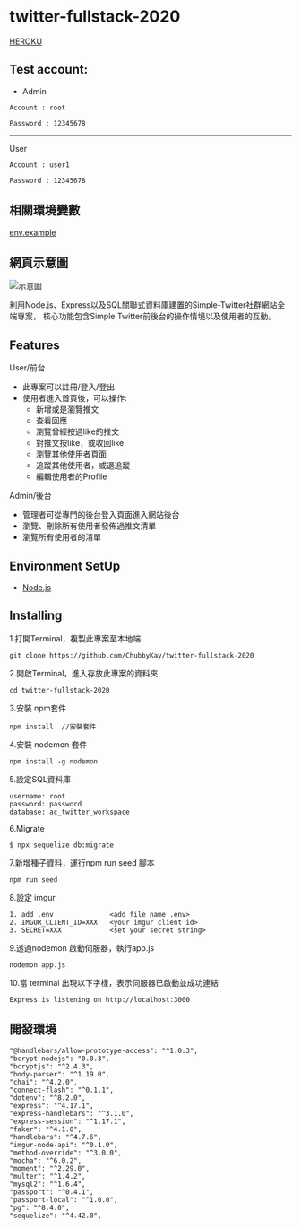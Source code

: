 # twitter-fullstack-2020
[HEROKU](https://salty-fortress-16177.herokuapp.com/)

## Test account:

- Admin
```
Account	: root

Password : 12345678
```
---
User
```
Account	: user1

Password : 12345678

```

## 相關環境變數
[env.example](https://github.com/ChubbyKay/twitter-fullstack-2020/blob/master/.env.example "env.example")

## 網頁示意圖
![示意圖](https://i.imgur.com/IeCdIPS.png)

利用Node.js、Express以及SQL關聯式資料庫建置的Simple-Twitter社群網站全端專案，
核心功能包含Simple Twitter前後台的操作情境以及使用者的互動。

## Features
User/前台
- 此專案可以註冊/登入/登出
- 使用者進入首頁後，可以操作:
  - 新增或是瀏覽推文
  - 查看回應
  - 瀏覽曾經按過like的推文
  - 對推文按like，或收回like
  - 瀏覽其他使用者頁面
  - 追蹤其他使用者，或退追蹤
  - 編輯使用者的Profile

Admin/後台
- 管理者可從專門的後台登入頁面進入網站後台
- 瀏覽、刪除所有使用者發佈過推文清單
- 瀏覽所有使用者的清單


## Environment SetUp

 - [Node.js](https://nodejs.org/en/ "title text!")
 
## Installing 

1.打開Terminal，複製此專案至本地端

```
git clone https://github.com/ChubbyKay/twitter-fullstack-2020
```

2.開啟Terminal，進入存放此專案的資料夾

```
cd twitter-fullstack-2020
```

3.安裝 npm套件

```
npm install  //安裝套件
```

4.安裝 nodemon 套件

```
npm install -g nodemon
```

5.設定SQL資料庫
```
username: root
password: password
database: ac_twitter_workspace
```

6.Migrate
```
$ npx sequelize db:migrate
```

7.新增種子資料，運行npm run seed 腳本

```
npm run seed
```

8.設定 imgur
```
1. add .env              <add file name .env>
2. IMGUR_CLIENT_ID=XXX   <your imgur client id>
3. SECRET=XXX            <set your secret string>
```

9.透過nodemon 啟動伺服器，執行app.js

```
nodemon app.js
```

10.當 terminal 出現以下字樣，表示伺服器已啟動並成功連結

```
Express is listening on http://localhost:3000
```

## 開發環境

    "@handlebars/allow-prototype-access": "^1.0.3",
    "bcrypt-nodejs": "0.0.3",
    "bcryptjs": "^2.4.3",
    "body-parser": "^1.19.0",
    "chai": "^4.2.0",
    "connect-flash": "^0.1.1",
    "dotenv": "^8.2.0",
    "express": "^4.17.1",
    "express-handlebars": "^3.1.0",
    "express-session": "^1.17.1",
    "faker": "^4.1.0",
    "handlebars": "^4.7.6",
    "imgur-node-api": "^0.1.0",
    "method-override": "^3.0.0",
    "mocha": "^6.0.2",
    "moment": "^2.29.0",
    "multer": "^1.4.2",
    "mysql2": "^1.6.4",
    "passport": "^0.4.1",
    "passport-local": "^1.0.0",
    "pg": "^8.4.0",
    "sequelize": "^4.42.0",
